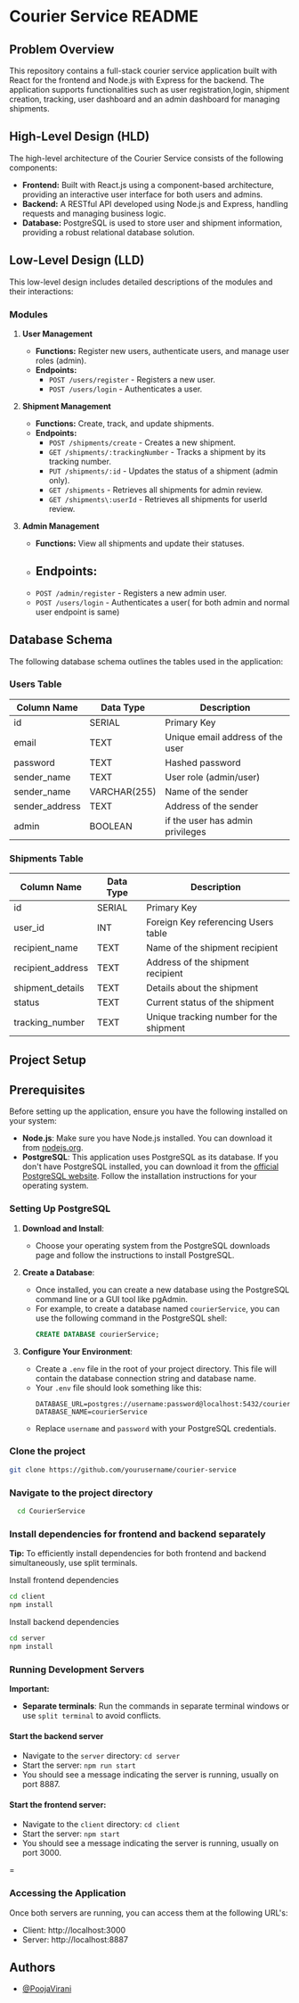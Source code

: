 # Courier Service README

## Problem Overview

This repository contains a full-stack courier service application built with React for the frontend and Node.js with Express for the backend. The application supports functionalities such as user registration,login, shipment creation, tracking, user dashboard and an admin dashboard for managing shipments.

## High-Level Design (HLD)

The high-level architecture of the Courier Service consists of the following components:

- **Frontend:** Built with React.js using a component-based architecture, providing an interactive user interface for both users and admins.
- **Backend:** A RESTful API developed using Node.js and Express, handling requests and managing business logic.
- **Database:** PostgreSQL is used to store user and shipment information, providing a robust relational database solution.

## Low-Level Design (LLD)

This low-level design includes detailed descriptions of the modules and their interactions:

### Modules

1. **User Management**

   - **Functions:** Register new users, authenticate users, and manage user roles (admin).
   - **Endpoints:**
     - `POST /users/register` - Registers a new user.
     - `POST /users/login` - Authenticates a user.

2. **Shipment Management**

   - **Functions:** Create, track, and update shipments.
   - **Endpoints:**
     - `POST /shipments/create` - Creates a new shipment.
     - `GET /shipments/:trackingNumber` - Tracks a shipment by its tracking number.
     - `PUT /shipments/:id` - Updates the status of a shipment (admin only).
     - `GET /shipments` - Retrieves all shipments for admin review.
     - `GET /shipments\:userId` - Retrieves all shipments for userId review.

3. **Admin Management**

   - **Functions:** View all shipments and update their statuses.
   - ## **Endpoints:**
   - `POST /admin/register` - Registers a new admin user.
   - `POST /users/login` - Authenticates a user( for both admin and normal user endpoint is same)

## Database Schema

The following database schema outlines the tables used in the application:

### Users Table

| Column Name    | Data Type    | Description                      |
| -------------- | ------------ | -------------------------------- |
| id             | SERIAL       | Primary Key                      |
| email          | TEXT         | Unique email address of the user |
| password       | TEXT         | Hashed password                  |
| sender_name    | TEXT         | User role (admin/user)           |
| sender_name    | VARCHAR(255) | Name of the sender               |
| sender_address | TEXT         | Address of the sender            |
| admin          | BOOLEAN      | if the user has admin privileges |

### Shipments Table

| Column Name       | Data Type | Description                             |
| ----------------- | --------- | --------------------------------------- |
| id                | SERIAL    | Primary Key                             |
| user_id           | INT       | Foreign Key referencing Users table     |
| recipient_name    | TEXT      | Name of the shipment recipient          |
| recipient_address | TEXT      | Address of the shipment recipient       |
| shipment_details  | TEXT      | Details about the shipment              |
| status            | TEXT      | Current status of the shipment          |
| tracking_number   | TEXT      | Unique tracking number for the shipment |

## Project Setup

## Prerequisites

Before setting up the application, ensure you have the following installed on your system:

- **Node.js**: Make sure you have Node.js installed. You can download it from [nodejs.org](https://nodejs.org/).
- **PostgreSQL**: This application uses PostgreSQL as its database. If you don't have PostgreSQL installed, you can download it from the [official PostgreSQL website](https://www.postgresql.org/download/). Follow the installation instructions for your operating system.

### Setting Up PostgreSQL

1. **Download and Install**:

   - Choose your operating system from the PostgreSQL downloads page and follow the instructions to install PostgreSQL.

2. **Create a Database**:

   - Once installed, you can create a new database using the PostgreSQL command line or a GUI tool like pgAdmin.
   - For example, to create a database named `courierService`, you can use the following command in the PostgreSQL shell:
     ```sql
     CREATE DATABASE courierService;
     ```

3. **Configure Your Environment**:
   - Create a `.env` file in the root of your project directory. This file will contain the database connection string and database name.
   - Your `.env` file should look something like this:
     ```env
     DATABASE_URL=postgres://username:password@localhost:5432/courierService
     DATABASE_NAME=courierService
     ```
   - Replace `username` and `password` with your PostgreSQL credentials.

### Clone the project

```bash
git clone https://github.com/yourusername/courier-service
```

### Navigate to the project directory

```bash
  cd CourierService
```

### Install dependencies for frontend and backend separately

**Tip:** To efficiently install dependencies for both frontend and backend simultaneously, use split terminals.

Install frontend dependencies

```bash
cd client
npm install
```

Install backend dependencies

```bash
cd server
npm install
```

### Running Development Servers

**Important:**

- **Separate terminals**: Run the commands in separate terminal windows or use `split terminal` to avoid conflicts.

#### Start the backend server

- Navigate to the `server` directory: `cd server`
- Start the server: `npm run start`
- You should see a message indicating the server is running, usually on port 8887.

#### Start the frontend server:

- Navigate to the `client` directory: `cd client`
- Start the server: `npm start`
- You should see a message indicating the server is running, usually on port 3000.

=

### Accessing the Application

Once both servers are running, you can access them at the following URL's:

- Client: http://localhost:3000
- Server: http://localhost:8887

## Authors

- [@PoojaVirani](https://github.com/poojavirani2209)
